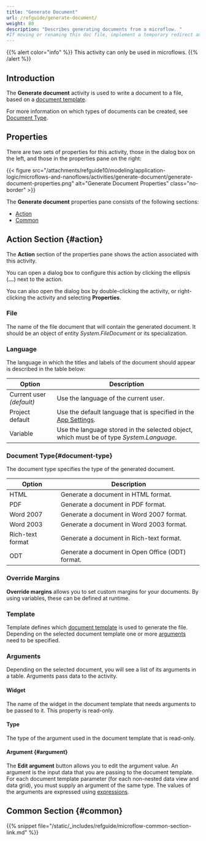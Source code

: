 ```yaml
---
title: "Generate Document"
url: /refguide/generate-document/
weight: 80
description: "Describes generating documents from a microflow. "
#If moving or renaming this doc file, implement a temporary redirect and let the respective team know they should update the URL in the product. See Mapping to Products for more details.
---
```


{{% alert color="info" %}}
This activity can only be used in microflows.
{{% /alert %}}

## Introduction

The **Generate document** activity is used to write a document to a file, based on a [document template](/refguide/document-templates/). 

For more information on which types of documents can be created, see [Document Type](#document-type).

## Properties

There are two sets of properties for this activity, those in the dialog box on the left, and those in the properties pane on the right:

{{< figure src="/attachments/refguide10/modeling/application-logic/microflows-and-nanoflows/activities/generate-document/generate-document-properties.png" alt="Generate Document Properties" class="no-border" >}}

The **Generate document** properties pane consists of the following sections:

* [Action](#action)
* [Common](#common)

## Action Section {#action}

The **Action** section of the properties pane shows the action associated with this activity.

You can open a dialog box to configure this action by clicking the ellipsis (**…**) next to the action.

You can also open the dialog box by double-clicking the activity, or right-clicking the activity and selecting **Properties**.

### File

The name of the file document that will contain the generated document. It should be an object of entity *System.FileDocument* or its specialization.

### Language

The language in which the titles and labels of the document should appear is described in the table below:

| Option | Description |
| --- | --- |
| Current user *(default)*  | Use the language of the current user. |
| Project default | Use the default language that is specified in the [App Settings](/refguide/app-settings/). |
| Variable | Use the language stored in the selected object, which must be of type *System.Language*. |

### Document Type{#document-type}

The document type specifies the type of the generated document.

| Option | Description |
| --- | --- |
| HTML | Generate a document in HTML format. |
| PDF | Generate a document in PDF format. |
| Word 2007 | Generate a document in Word 2007 format. |
| Word 2003 | Generate a document in Word 2003 format. |
| Rich-text format | Generate a document in Rich-text format. |
| ODT | Generate a document in Open Office (ODT) format. |

### Override Margins

**Override margins** allows you to set custom margins for your documents. By using variables, these can be defined at runtime.

### Template

Template defines which [document template](/refguide/document-templates/) is used to generate the file. Depending on the selected document template one or more [arguments](#argument) need to be specified. 

### Arguments

Depending on the selected document, you will see a list of its arguments in a table. Arguments pass data to the activity. 

#### Widget

The name of the widget in the document template that needs arguments to be passed to it. This property is read-only.

#### Type

The type of the argument used in the document template that is read-only.

#### Argument {#argument}

The **Edit argument** button allows you to edit the argument value.  An argument is the input data that you are passing to the document template. For each document template parameter (for each non-nested data view and data grid), you must supply an argument of the same type. The values of the arguments are expressed using [expressions](/refguide/expressions/).

## Common Section {#common}

{{% snippet file="/static/_includes/refguide/microflow-common-section-link.md" %}}
